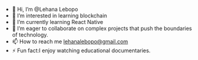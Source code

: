 - 👋 Hi, I’m @Lehana Lebopo
- 👀 I’m interested in learning blockchain
- 🌱 I’m currently learning React Native
- 💞️ I’m eager to collaborate on complex projects that push the boundaries of technology.
- 📫 How to reach me lehanalebopo@gmail.com
- ⚡ Fun fact:I enjoy watching educational documentaries.

<!---
Lehana44/Lehana44 is a ✨ special ✨ repository because its `README.md` (this file) appears on your GitHub profile.
You can click the Preview link to take a look at your changes.
--->

